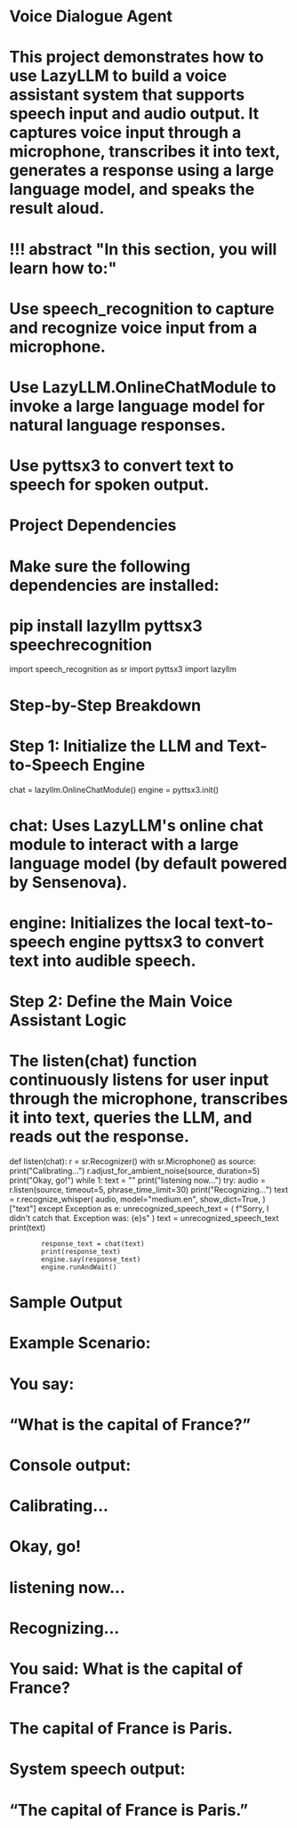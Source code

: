 # Voice Dialogue Agent
# This project demonstrates how to use LazyLLM to build a voice assistant system that supports speech input and audio output. It captures voice input through a microphone, transcribes it into text, generates a response using a large language model, and speaks the result aloud.

# !!! abstract "In this section, you will learn how to:"
# Use speech_recognition to capture and recognize voice input from a microphone.
# Use LazyLLM.OnlineChatModule to invoke a large language model for natural language responses.
# Use pyttsx3 to convert text to speech for spoken output.

# Project Dependencies
# Make sure the following dependencies are installed:
# pip install lazyllm pyttsx3 speechrecognition

import speech_recognition as sr
import pyttsx3
import lazyllm

# Step-by-Step Breakdown
# Step 1: Initialize the LLM and Text-to-Speech Engine

chat = lazyllm.OnlineChatModule()
engine = pyttsx3.init()

# chat: Uses LazyLLM's online chat module to interact with a large language model (by default powered by Sensenova).
# engine: Initializes the local text-to-speech engine pyttsx3 to convert text into audible speech.

# Step 2: Define the Main Voice Assistant Logic
# The listen(chat) function continuously listens for user input through the microphone, transcribes it into text, queries the LLM, and reads out the response.

def listen(chat):
    r = sr.Recognizer()
    with sr.Microphone() as source:
        print("Calibrating...")
        r.adjust_for_ambient_noise(source, duration=5)
        print("Okay, go!")
        while 1:
            text = ""
            print("listening now...")
            try:
                audio = r.listen(source, timeout=5, phrase_time_limit=30)
                print("Recognizing...")
                text = r.recognize_whisper(
                    audio,
                    model="medium.en",
                    show_dict=True,
                )["text"]
            except Exception as e:
                unrecognized_speech_text = (
                    f"Sorry, I didn't catch that. Exception was: {e}s"
                )
                text = unrecognized_speech_text
            print(text)

            response_text = chat(text)
            print(response_text)
            engine.say(response_text)
            engine.runAndWait()

# Sample Output

# Example Scenario:

# You say:
# “What is the capital of France?”

# Console output:
# Calibrating...
# Okay, go!
# listening now...
# Recognizing...
# You said: What is the capital of France?
# The capital of France is Paris.

# System speech output:
# “The capital of France is Paris.”